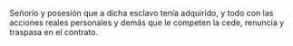 Señorío y posesión que a dicha esclavo tenía adquirido, y todo con las acciones reales personales y demás que le competen la cede, renuncia y traspasa en el contrato.